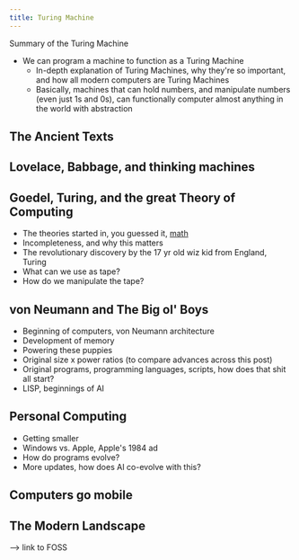 ```yaml
---
title: Turing Machine
---
```


Summary of the Turing Machine

- We can program a machine to function as a Turing Machine
	- In-depth explanation of Turing Machines, why they're so important, and how all modern computers are Turing Machines
	- Basically, machines that can hold numbers, and manipulate numbers (even just 1s and 0s), can functionally computer almost anything in the world with abstraction

## The Ancient Texts

## Lovelace, Babbage, and thinking machines

## Goedel, Turing, and the great Theory of Computing
- The theories started in, you guessed it, [math](Euler.md)
- Incompleteness, and why this matters
- The revolutionary discovery by the 17 yr old wiz kid from England, Turing
- What can we use as tape?
- How do we manipulate the tape?

## von Neumann and The Big ol' Boys
- Beginning of computers, von Neumann architecture
- Development of memory
- Powering these puppies
- Original size x power ratios (to compare advances across this post)
- Original programs, programming languages, scripts, how does that shit all start?
- LISP, beginnings of AI

## Personal Computing
- Getting smaller
- Windows vs. Apple, Apple's 1984 ad
- How do programs evolve?
- More updates, how does AI co-evolve with this?

## Computers go mobile


## The Modern Landscape

--> link to FOSS